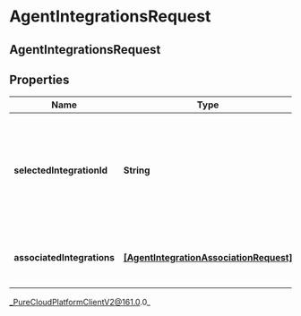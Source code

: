 # AgentIntegrationsRequest

## AgentIntegrationsRequest

## Properties

|Name | Type | Description | Notes|
|------------ | ------------- | ------------- | -------------|
| **selectedIntegrationId** | **String** | The ID of the integration selected for the agent. If not set, no integration will be used for the agent | [optional] |
| **associatedIntegrations** | [**[AgentIntegrationAssociationRequest]**](AgentIntegrationAssociationRequest) | The list of integrations associated with the agent | |



_PureCloudPlatformClientV2@161.0.0_
